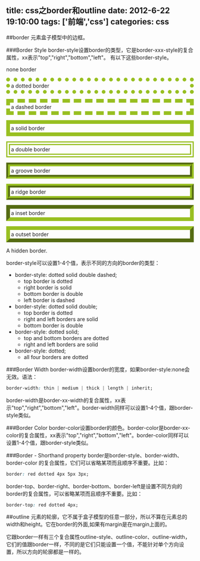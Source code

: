 title: css之border和outline
date: 2012-6-22 19:10:00
tags: ['前端','css']
categories: css
---

##border
元素盒子模型中的边框。

###Border Style
border-style设置border的类型，它是border-xxx-style的复合属性，xx表示"top","right","bottom","left"。
有以下这些border-style。

<p style="border:none;">none border</p>
<p style="border:dotted 10px #98bf21;padding:3px;">a dotted border</p>
<p style="border:dashed 10px #98bf21;padding:3px;">a dashed border</p>
<p style="border:solid 10px #98bf21;padding:3px;">a solid border</p>
<p style="border:double 10px #98bf21;padding:3px;">a double border</p>
<p style="border:groove 10px #98bf21;padding:3px;">a groove border</p>
<p style="border:ridge 10px #98bf21;padding:3px;">a ridge border</p>
<p style="border:inset 10px #98bf21;padding:3px;">a inset border</p>
<p style="border:outset 10px #98bf21;padding:3px;">a outset border</p>
<p style="border:hidden;">A hidden border.</p>

border-style可以设置1-4个值，表示不同的方向的border的类型：

+ border-style: dotted solid double dashed;
	* top border is dotted
	* right border is solid
	* bottom border is double
	* left border is dashed
+ border-style: dotted solid double;
	* top border is dotted
	* right and left borders are solid
	* bottom border is double
+ border-style: dotted solid;
	* top and bottom borders are dotted
	* right and left borders are solid
+ border-style: dotted;
	* all four borders are dotted

###Border Width
border-width设置border的宽度，如果border-style:none会无效。语法：
```css
border-width: thin | medium | thick | length | inherit;
```
border-width是border-xx-width的复合属性，xx表示"top","right","bottom","left"。border-width同样可以设置1-4个值，跟border-style类似。

###Border Color
border-color设置border的颜色。border-color是border-xx-color的复合属性，xx表示"top","right","bottom","left"。border-color同样可以设置1-4个值，跟border-style类似。

###Border - Shorthand property
border是border-style、border-width、border-color 的复合属性，它们可以省略某项而且顺序不重要。比如：
```css
border: red dotted 4px 5px 3px;
```

border-top、border-right、border-bottom、border-left是设置不同方向的border的复合属性，可以省略某项而且顺序不重要。比如：
```css
border-top: red dotted 4px;
```

##outline
元素的轮廓，它不属于盒子模型的任意一部分，所以不算在元素总的width和height。它在border的外面,如果有margin是在margin上面的。

它跟border一样有三个复合属性outline-style、outline-color、outline-width，它们的值跟border一样，不同的是它们只能设置一个值，不能针对单个方向设置，所以方向的轮廓都是一样的。